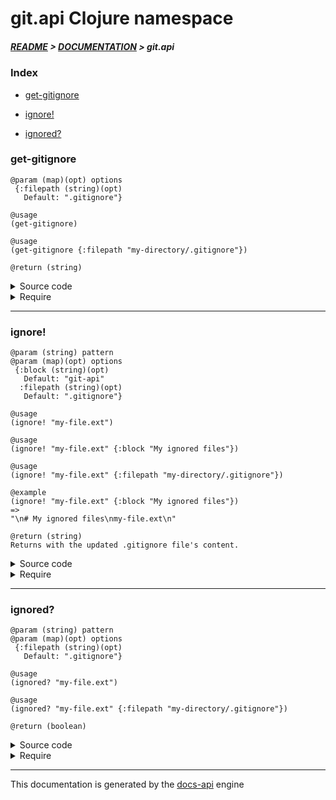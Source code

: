
# git.api Clojure namespace

##### [README](../../../README.md) > [DOCUMENTATION](../../COVER.md) > git.api

### Index

- [get-gitignore](#get-gitignore)

- [ignore!](#ignore)

- [ignored?](#ignored)

### get-gitignore

```
@param (map)(opt) options
 {:filepath (string)(opt)
   Default: ".gitignore"}
```

```
@usage
(get-gitignore)
```

```
@usage
(get-gitignore {:filepath "my-directory/.gitignore"})
```

```
@return (string)
```

<details>
<summary>Source code</summary>

```
(defn get-gitignore
  ([]
   (get-gitignore {}))

  ([{:keys [filepath] :or {filepath config/DEFAULT-GITIGNORE-FILEPATH}}]
   (io/read-file filepath)))
```

</details>

<details>
<summary>Require</summary>

```
(ns my-namespace (:require [git.api :refer [get-gitignore]]))

(git.api/get-gitignore ...)
(get-gitignore         ...)
```

</details>

---

### ignore!

```
@param (string) pattern
@param (map)(opt) options
 {:block (string)(opt)
   Default: "git-api"
  :filepath (string)(opt)
   Default: ".gitignore"}
```

```
@usage
(ignore! "my-file.ext")
```

```
@usage
(ignore! "my-file.ext" {:block "My ignored files"})
```

```
@usage
(ignore! "my-file.ext" {:filepath "my-directory/.gitignore"})
```

```
@example
(ignore! "my-file.ext" {:block "My ignored files"})
=>
"\n# My ignored files\nmy-file.ext\n"
```

```
@return (string)
Returns with the updated .gitignore file's content.
```

<details>
<summary>Source code</summary>

```
(defn ignore!
  ([pattern]
   (ignore! pattern {}))

  ([pattern {:keys [block] :or {block "git-api"} :as options}]
   (let [gitignore (get-gitignore options)]
        (letfn [(block-exists?    [block]     (string/contains-part? gitignore (str "# "block)))
                (write-gitignore! [gitignore] (println (str "git.api adding pattern to .gitignore: \""pattern"\""))
                                              (io/write-file! ".gitignore" gitignore {:create? true})
                                              (return gitignore))]
               (cond (ignored?      pattern options)
                     (return        gitignore)
                     (block-exists? block)
                     (let [gitignore (str (string/to-first-occurence gitignore (str "# "block))
                                          (str "\n"pattern)
                                          (string/after-first-occurence gitignore (str "# "block)))]
                          (write-gitignore! gitignore))
                     :else
                     (let [gitignore (str (string/ends-with! gitignore "\n")
                                          (str "\n# "block"\n"pattern"\n"))]
                          (write-gitignore! gitignore)))))))
```

</details>

<details>
<summary>Require</summary>

```
(ns my-namespace (:require [git.api :refer [ignore!]]))

(git.api/ignore! ...)
(ignore!         ...)
```

</details>

---

### ignored?

```
@param (string) pattern
@param (map)(opt) options
 {:filepath (string)(opt)
   Default: ".gitignore"}
```

```
@usage
(ignored? "my-file.ext")
```

```
@usage
(ignored? "my-file.ext" {:filepath "my-directory/.gitignore"})
```

```
@return (boolean)
```

<details>
<summary>Source code</summary>

```
(defn ignored?
  ([pattern]
   (ignored? pattern {}))

  ([pattern options]
   (string/contains-part? (get-gitignore options)
                          (str "\n"pattern"\n"))))
```

</details>

<details>
<summary>Require</summary>

```
(ns my-namespace (:require [git.api :refer [ignored?]]))

(git.api/ignored? ...)
(ignored?         ...)
```

</details>

---

This documentation is generated by the [docs-api](https://github.com/bithandshake/docs-api) engine

